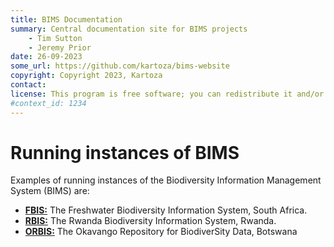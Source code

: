 ```yaml
---
title: BIMS Documentation
summary: Central documentation site for BIMS projects
    - Tim Sutton
    - Jeremy Prior
date: 26-09-2023
some_url: https://github.com/kartoza/bims-website
copyright: Copyright 2023, Kartoza
contact: 
license: This program is free software; you can redistribute it and/or modify it under the terms of the GNU Affero General Public License as published by the Free Software Foundation; either version 3 of the License, or (at your option) any later version.
#context_id: 1234
---
```


# Running instances of BIMS

Examples of running instances of the Biodiversity Information Management System (BIMS) are:

* **[FBIS:](./fbis.md)** The Freshwater Biodiversity Information System, South Africa.
* **[RBIS:](./rbis.md)** The Rwanda Biodiversity Information System, Rwanda.
* **[ORBIS:](./orbis.md)** The Okavango Repository for BiodiverSity Data, Botswana
